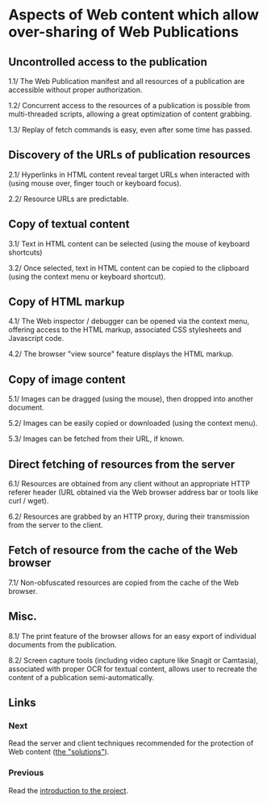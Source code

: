 # Aspects of Web content which allow over-sharing of Web Publications

## Uncontrolled access to the publication

1.1/ The Web Publication manifest and all resources of a publication are accessible without proper authorization.

1.2/ Concurrent access to the resources of a publication is possible from multi-threaded scripts, allowing a great optimization of content grabbing.

1.3/ Replay of fetch commands is easy, even after some time has passed.  

## Discovery of the URLs of publication resources

2.1/ Hyperlinks in HTML content reveal target URLs when interacted with (using mouse over, finger touch or keyboard focus).

2.2/ Resource URLs are predictable.

## Copy of textual content

3.1/ Text in HTML content can be selected (using the mouse of keyboard shortcuts)

3.2/ Once selected, text in HTML content can be copied to the clipboard (using the context menu or keyboard shortcut).

## Copy of HTML markup

4.1/ The Web inspector / debugger can be opened via the context menu, offering access to the HTML markup, associated CSS stylesheets and Javascript code. 

4.2/ The browser "view source" feature displays the HTML markup. 

## Copy of image content

5.1/ Images can be dragged (using the mouse), then dropped into another document.

5.2/ Images can be easily copied or downloaded (using the context menu). 

5.3/ Images can be fetched from their URL, if known. 

## Direct fetching of resources from the server 

6.1/ Resources are obtained from any client without an appropriate HTTP referer header (URL obtained via the Web browser address bar or tools like curl / wget).

6.2/ Resources are grabbed by an HTTP proxy, during their transmission from the server to the client. 

## Fetch of resource from the cache of the Web browser

7.1/ Non-obfuscated resources are copied from the cache of the Web browser. 

## Misc.

8.1/ The print feature of the browser allows for an easy export of individual documents from the publication. 

8.2/ Screen capture tools (including video capture like Snagit or Camtasia), associated with proper OCR for textual content, allows user to recreate the content of a publication semi-automatically.

## Links

### Next
Read the server and client techniques recommended for the protection of Web content ([the "solutions"](./solutions.html)).

### Previous
Read the [introduction to the project](./introduction.html).


